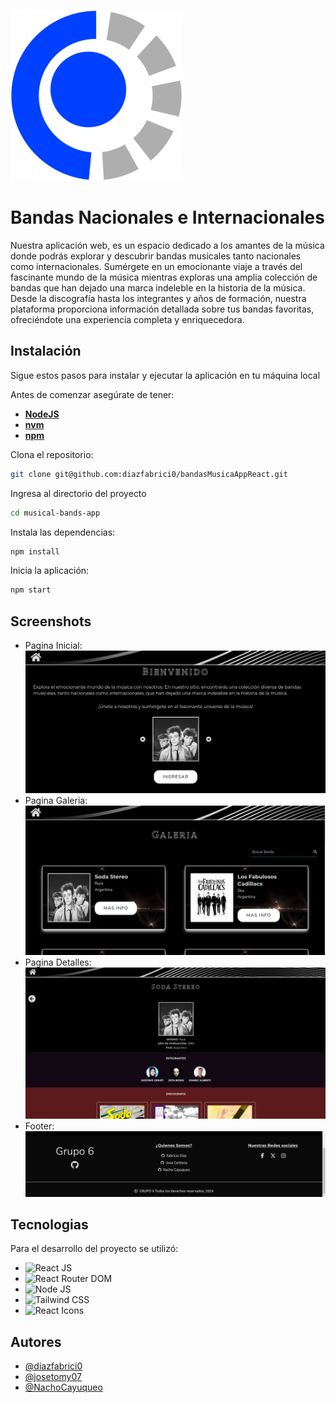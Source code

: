 ![Logo_FAI](public/images/logo_fai.png)

# Bandas Nacionales e Internacionales

Nuestra aplicación web, es un espacio dedicado a los amantes de la música donde podrás explorar y descubrir bandas musicales tanto nacionales como internacionales. Sumérgete en un emocionante viaje a través del fascinante mundo de la música mientras exploras una amplia colección de bandas que han dejado una marca indeleble en la historia de la música. Desde la discografía hasta los integrantes y años de formación, nuestra plataforma proporciona información detallada sobre tus bandas favoritas, ofreciéndote una experiencia completa y enriquecedora.

## Instalación

Sigue estos pasos para instalar y ejecutar la aplicación en tu máquina local

Antes de comenzar asegúrate de tener:

- [**NodeJS**](https://nodejs.org/)
- [**nvm**](https://github.com/nvm-sh/nvm)
- [**npm**](https://www.npmjs.com/)

Clona el repositorio:

```bash
git clone git@github.com:diazfabrici0/bandasMusicaAppReact.git
```

Ingresa al directorio del proyecto

```bash
cd musical-bands-app
```

Instala las dependencias:

```bash
npm install
```

Inicia la aplicación:

```bash
npm start
```

## Screenshots

- Pagina Inicial:
  ![Home](public/images/screenshots_home.png)
- Pagina Galeria:
  ![Galery](public/images/screenshots_galery.png)
- Pagina Detalles:
  ![Details](public/images/screenshots_details.png)
- Footer:
  ![Footer](public/images/screenshots_footer.png)

## Tecnologias

Para el desarrollo del proyecto se utilizó:

- ![React JS](https://img.shields.io/badge/React-61DAFB?style=for-the-badge&logo=react&logoColor=white)
- ![React Router DOM](https://img.shields.io/badge/React_Router_DOM-CA4245?style=for-the-badge&logo=react-router-dom&logoColor=white)
- ![Node JS](https://img.shields.io/badge/Node.js-339933?style=for-the-badge&logo=node.js&logoColor=white)
- ![Tailwind CSS](https://img.shields.io/badge/Tailwind_CSS-38B2AC?style=for-the-badge&logo=tailwind-css&logoColor=white)
- ![React Icons](https://img.shields.io/badge/React_Icons-61DAFB?style=for-the-badge&logo=react&logoColor=white)

## Autores

- [@diazfabrici0](https://github.com/diazfabrici0)
- [@josetomy07](https://github.com/josetomy07)
- [@NachoCayuqueo](https://github.com/NachoCayuqueo)
